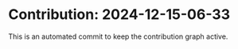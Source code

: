 # Contribution: 2024-12-15-06-33
This is an automated commit to keep the contribution graph active.
